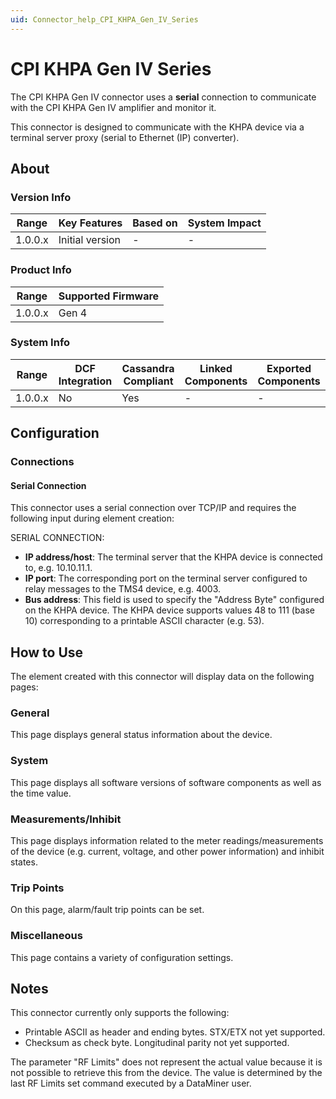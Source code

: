 ```yaml
---
uid: Connector_help_CPI_KHPA_Gen_IV_Series
---
```


# CPI KHPA Gen IV Series

The CPI KHPA Gen IV connector uses a **serial** connection to communicate with the CPI KHPA Gen IV amplifier and monitor it.

This connector is designed to communicate with the KHPA device via a terminal server proxy (serial to Ethernet (IP) converter).

## About

### Version Info

| **Range** | **Key Features** | **Based on** | **System Impact** |
|-----------|------------------|--------------|-------------------|
| 1.0.0.x   | Initial version  | \-           | \-                |

### Product Info

| **Range** | **Supported Firmware** |
|-----------|------------------------|
| 1.0.0.x   | Gen 4                  |

### System Info

| **Range** | **DCF Integration** | **Cassandra Compliant** | **Linked Components** | **Exported Components** |
|-----------|---------------------|-------------------------|-----------------------|-------------------------|
| 1.0.0.x   | No                  | Yes                     | \-                    | \-                      |

## Configuration

### Connections

#### Serial Connection

This connector uses a serial connection over TCP/IP and requires the following input during element creation:

SERIAL CONNECTION:

- **IP address/host**: The terminal server that the KHPA device is connected to, e.g. 10.10.11.1.
- **IP port**: The corresponding port on the terminal server configured to relay messages to the TMS4 device, e.g. 4003.
- **Bus address**: This field is used to specify the "Address Byte" configured on the KHPA device. The KHPA device supports values 48 to 111 (base 10) corresponding to a printable ASCII character (e.g. 53).

## How to Use

The element created with this connector will display data on the following pages:

### General

This page displays general status information about the device.

### System

This page displays all software versions of software components as well as the time value.

### Measurements/Inhibit

This page displays information related to the meter readings/measurements of the device (e.g. current, voltage, and other power information) and inhibit states.

### Trip Points

On this page, alarm/fault trip points can be set.

### Miscellaneous

This page contains a variety of configuration settings.

## Notes

This connector currently only supports the following:

- Printable ASCII as header and ending bytes. STX/ETX not yet supported.
- Checksum as check byte. Longitudinal parity not yet supported.

The parameter "RF Limits" does not represent the actual value because it is not possible to retrieve this from the device. The value is determined by the last RF Limits set command executed by a DataMiner user.
